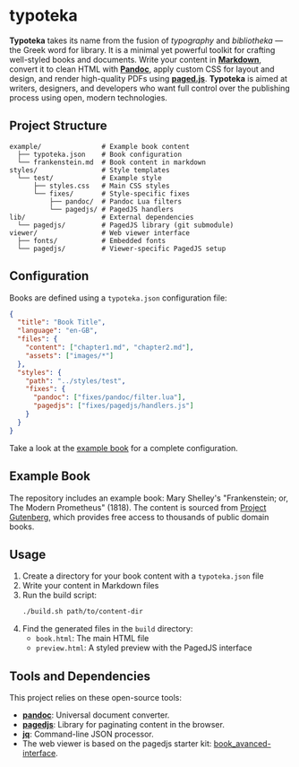 # typoteka

**Typoteka** takes its name from the fusion of *typography* and *bibliotheka* — the Greek word for library. It is a minimal yet powerful toolkit for crafting well-styled books and documents. Write your content in [**Markdown**](https://en.wikipedia.org/wiki/Markdown), convert it to clean HTML with [**Pandoc**](https://pandoc.org), apply custom CSS for layout and design, and render high-quality PDFs using [**paged.js**](https://pagedjs.org). **Typoteka** is aimed at writers, designers, and developers who want full control over the publishing process using open, modern technologies.

## Project Structure

```
example/               # Example book content
  ├── typoteka.json    # Book configuration
  └── frankenstein.md  # Book content in markdown
styles/                # Style templates
  └── test/            # Example style
      ├── styles.css   # Main CSS styles
      └── fixes/       # Style-specific fixes
          ├── pandoc/  # Pandoc Lua filters
          └── pagedjs/ # PagedJS handlers
lib/                   # External dependencies
  └── pagedjs/         # PagedJS library (git submodule)
viewer/                # Web viewer interface
  ├── fonts/           # Embedded fonts
  └── pagedjs/         # Viewer-specific PagedJS setup
```

## Configuration

Books are defined using a `typoteka.json` configuration file:

```json
{
  "title": "Book Title",
  "language": "en-GB",
  "files": {
    "content": ["chapter1.md", "chapter2.md"],
    "assets": ["images/*"]
  },
  "styles": {
    "path": "../styles/test",
    "fixes": {
      "pandoc": ["fixes/pandoc/filter.lua"],
      "pagedjs": ["fixes/pagedjs/handlers.js"]
    }
  }
}
```

Take a look at the [example book](example/typoteka.json) for a complete configuration.

## Example Book

The repository includes an example book: Mary Shelley's "Frankenstein; or, The Modern Prometheus" (1818). The content is sourced from [Project Gutenberg](https://www.gutenberg.org/ebooks/84), which provides free access to thousands of public domain books.

## Usage

1. Create a directory for your book content with a `typoteka.json` file
2. Write your content in Markdown files
3. Run the build script:
   ```bash
   ./build.sh path/to/content-dir
   ```
4. Find the generated files in the `build` directory:
   - `book.html`: The main HTML file
   - `preview.html`: A styled preview with the PagedJS interface

## Tools and Dependencies

This project relies on these open-source tools:

- [**pandoc**](https://pandoc.org): Universal document converter.
- [**pagedjs**](https://pagedjs.org): Library for paginating content in the browser.
- [**jq**](https://stedolan.github.io/jq/): Command-line JSON processor.
- The web viewer is based on the pagedjs starter kit: [book_avanced-interface](https://gitlab.coko.foundation/pagedjs/starter-kits/book_avanced-interface).
